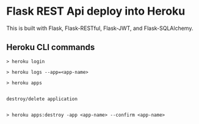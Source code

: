 # Flask REST Api deploy into Heroku

This is built with Flask, Flask-RESTful, Flask-JWT, and Flask-SQLAlchemy.

## Heroku CLI commands

```
> heroku login

> heroku logs --app=<app-name>

> heroku apps


destroy/delete application


> heroku apps:destroy -app <app-name> --confirm <app-name>

```
